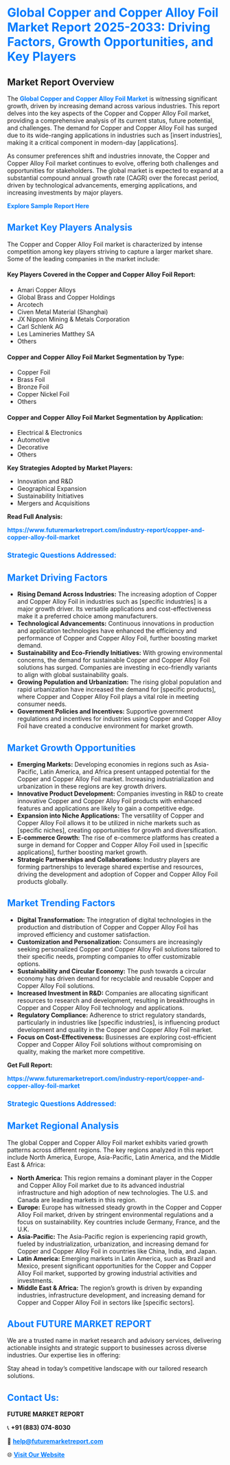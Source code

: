 <h1 style="color: #007BFF;">Global Copper and Copper Alloy Foil Market Report 2025-2033: Driving Factors, Growth Opportunities, and Key Players</h1>

<section id="overview">
<h2>Market Report Overview</h2>
<p>The <a href="https://www.futuremarketreport.com/industry-report/copper-and-copper-alloy-foil-market" style="color: #007BFF; text-decoration: none;"><strong>Global Copper and Copper Alloy Foil Market</strong></a> is witnessing significant growth, driven by increasing demand across various industries. This report delves into the key aspects of the Copper and Copper Alloy Foil market, providing a comprehensive analysis of its current status, future potential, and challenges. The demand for Copper and Copper Alloy Foil has surged due to its wide-ranging applications in industries such as [insert industries], making it a critical component in modern-day [applications].</p>
<p>As consumer preferences shift and industries innovate, the Copper and Copper Alloy Foil market continues to evolve, offering both challenges and opportunities for stakeholders. The global market is expected to expand at a substantial compound annual growth rate (CAGR) over the forecast period, driven by technological advancements, emerging applications, and increasing investments by major players.</p>
</section>

<section id="overview">
<p><a href="https://www.futuremarketreport.com/request-sample/reportId=85477" style="color: #007BFF; text-decoration: none;"><strong>Explore Sample Report Here</strong></a></p>
</section>

<section id="key-players">
<h2 style="color: #007BFF;">Market Key Players Analysis</h2>
<p>The Copper and Copper Alloy Foil market is characterized by intense competition among key players striving to capture a larger market share. Some of the leading companies in the market include:</p>
<h4>Key Players Covered in the Copper and Copper Alloy Foil Report:</h4>
<ul><li>Amari Copper Alloys</li><li>Global Brass and Copper Holdings</li><li>Arcotech</li><li>Civen Metal Material (Shanghai)</li><li>JX Nippon Mining &amp; Metals Corporation</li><li>Carl Schlenk AG</li><li>Les Lamineries Matthey SA</li><li>Others</li></ul>
<h4>Copper and Copper Alloy Foil Market Segmentation by Type:</h4>
<ul><li>Copper Foil</li><li>Brass Foil</li><li>Bronze Foil</li><li>Copper Nickel Foil</li><li>Others</li></ul>

<h4>Copper and Copper Alloy Foil Market Segmentation by Application:</h4>
<ul><li>Electrical &amp; Electronics</li><li>Automotive</li><li>Decorative</li><li>Others</li></ul>
<p><strong>Key Strategies Adopted by Market Players:</strong></p>
<ul>
<li>Innovation and R&D</li>
<li>Geographical Expansion</li>
<li>Sustainability Initiatives</li>
<li>Mergers and Acquisitions</li>
</ul>
</section>

<section>
<p><strong>Read Full Analysis: </strong></p><a href="https://www.futuremarketreport.com/industry-report/copper-and-copper-alloy-foil-market" style="color: #007BFF; text-decoration: none;"><strong>https://www.futuremarketreport.com/industry-report/copper-and-copper-alloy-foil-market</strong></a>
<h3 style="color: #007BFF;">Strategic Questions Addressed:</h3>
</section>

<section id="driving-factors">
<h2 style="color: #007BFF;">Market Driving Factors</h2>
<ul>
<li><strong>Rising Demand Across Industries:</strong> The increasing adoption of Copper and Copper Alloy Foil in industries such as [specific industries] is a major growth driver. Its versatile applications and cost-effectiveness make it a preferred choice among manufacturers.</li>
<li><strong>Technological Advancements:</strong> Continuous innovations in production and application technologies have enhanced the efficiency and performance of Copper and Copper Alloy Foil, further boosting market demand.</li>
<li><strong>Sustainability and Eco-Friendly Initiatives:</strong> With growing environmental concerns, the demand for sustainable Copper and Copper Alloy Foil solutions has surged. Companies are investing in eco-friendly variants to align with global sustainability goals.</li>
<li><strong>Growing Population and Urbanization:</strong> The rising global population and rapid urbanization have increased the demand for [specific products], where Copper and Copper Alloy Foil plays a vital role in meeting consumer needs.</li>
<li><strong>Government Policies and Incentives:</strong> Supportive government regulations and incentives for industries using Copper and Copper Alloy Foil have created a conducive environment for market growth.</li>
</ul>
</section>

<section id="growth-opportunities">
<h2 style="color: #007BFF;">Market Growth Opportunities</h2>
<ul>
<li><strong>Emerging Markets:</strong> Developing economies in regions such as Asia-Pacific, Latin America, and Africa present untapped potential for the Copper and Copper Alloy Foil market. Increasing industrialization and urbanization in these regions are key growth drivers.</li>
<li><strong>Innovative Product Development:</strong> Companies investing in R&D to create innovative Copper and Copper Alloy Foil products with enhanced features and applications are likely to gain a competitive edge.</li>
<li><strong>Expansion into Niche Applications:</strong> The versatility of Copper and Copper Alloy Foil allows it to be utilized in niche markets such as [specific niches], creating opportunities for growth and diversification.</li>
<li><strong>E-commerce Growth:</strong> The rise of e-commerce platforms has created a surge in demand for Copper and Copper Alloy Foil used in [specific applications], further boosting market growth.</li>
<li><strong>Strategic Partnerships and Collaborations:</strong> Industry players are forming partnerships to leverage shared expertise and resources, driving the development and adoption of Copper and Copper Alloy Foil products globally.</li>
</ul>
</section>

<section id="trending-factors">
<h2 style="color: #007BFF;">Market Trending Factors</h2>
<ul>
<li><strong>Digital Transformation:</strong> The integration of digital technologies in the production and distribution of Copper and Copper Alloy Foil has improved efficiency and customer satisfaction.</li>
<li><strong>Customization and Personalization:</strong> Consumers are increasingly seeking personalized Copper and Copper Alloy Foil solutions tailored to their specific needs, prompting companies to offer customizable options.</li>
<li><strong>Sustainability and Circular Economy:</strong> The push towards a circular economy has driven demand for recyclable and reusable Copper and Copper Alloy Foil solutions.</li>
<li><strong>Increased Investment in R&D:</strong> Companies are allocating significant resources to research and development, resulting in breakthroughs in Copper and Copper Alloy Foil technology and applications.</li>
<li><strong>Regulatory Compliance:</strong> Adherence to strict regulatory standards, particularly in industries like [specific industries], is influencing product development and quality in the Copper and Copper Alloy Foil market.</li>
<li><strong>Focus on Cost-Effectiveness:</strong> Businesses are exploring cost-efficient Copper and Copper Alloy Foil solutions without compromising on quality, making the market more competitive.</li>
</ul>
</section>

<section>
<p><strong>Get Full Report: </strong></p><a href="https://www.futuremarketreport.com/industry-report/copper-and-copper-alloy-foil-market" style="color: #007BFF; text-decoration: none;"><strong>https://www.futuremarketreport.com/industry-report/copper-and-copper-alloy-foil-market</strong></a>
<h3 style="color: #007BFF;">Strategic Questions Addressed:</h3>
</section>


<section id="regional-analysis">
<h2 style="color: #007BFF;">Market Regional Analysis</h2>
<p>The global Copper and Copper Alloy Foil market exhibits varied growth patterns across different regions. The key regions analyzed in this report include North America, Europe, Asia-Pacific, Latin America, and the Middle East & Africa:</p>
<ul>
<li><strong>North America:</strong> This region remains a dominant player in the Copper and Copper Alloy Foil market due to its advanced industrial infrastructure and high adoption of new technologies. The U.S. and Canada are leading markets in this region.</li>
<li><strong>Europe:</strong> Europe has witnessed steady growth in the Copper and Copper Alloy Foil market, driven by stringent environmental regulations and a focus on sustainability. Key countries include Germany, France, and the U.K.</li>
<li><strong>Asia-Pacific:</strong> The Asia-Pacific region is experiencing rapid growth, fueled by industrialization, urbanization, and increasing demand for Copper and Copper Alloy Foil in countries like China, India, and Japan.</li>
<li><strong>Latin America:</strong> Emerging markets in Latin America, such as Brazil and Mexico, present significant opportunities for the Copper and Copper Alloy Foil market, supported by growing industrial activities and investments.</li>
<li><strong>Middle East & Africa:</strong> The region’s growth is driven by expanding industries, infrastructure development, and increasing demand for Copper and Copper Alloy Foil in sectors like [specific sectors].</li>
</ul>
</section>

<footer>
<h2 style="color: #007BFF;">About FUTURE MARKET REPORT</h2>
<p>We are a trusted name in market research and advisory services, delivering actionable insights and strategic support to businesses across diverse industries. Our expertise lies in offering:</p>

<p>Stay ahead in today’s competitive landscape with our tailored research solutions.</p>

<h2 style="color: #007BFF;">Contact Us:</h2>
<p><strong>FUTURE MARKET REPORT</strong></p>
<p>📞 <strong>+91 (883) 074-8030</strong></p>
<p>📧 <strong><a href="mailto:help@futuremarketreport.com" style="color: #007BFF;">help@futuremarketreport.com</a></strong></p>
<p>🌐 <strong><a href="https://www.futuremarketreport.com/" style="color: #007BFF;">Visit Our Website</a></strong></p>
</footer>